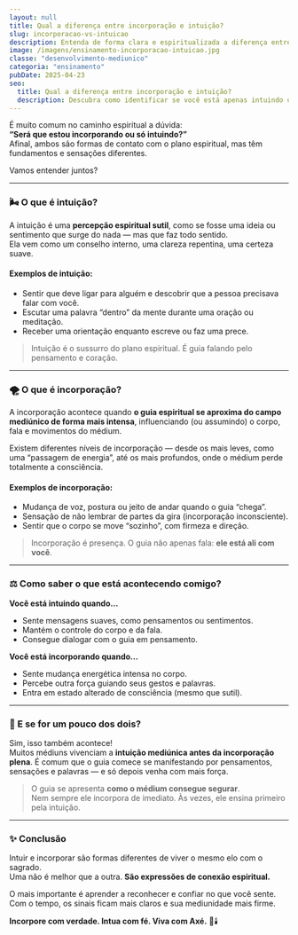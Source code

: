 ```yaml
---
layout: null
title: Qual a diferença entre incorporação e intuição?
slug: incorporacao-vs-intuicao
description: Entenda de forma clara e espiritualizada a diferença entre intuição e incorporação mediúnica.
image: /imagens/ensinamento-incorporacao-intuicao.jpg
classe: "desenvolvimento-mediunico"
categoria: "ensinamento"
pubDate: 2025-04-23
seo:
  title: Qual a diferença entre incorporação e intuição?
  description: Descubra como identificar se você está apenas intuindo uma mensagem espiritual ou vivenciando uma incorporação verdadeira.
---
```


É muito comum no caminho espiritual a dúvida:  
**“Será que estou incorporando ou só intuindo?”**  
Afinal, ambos são formas de contato com o plano espiritual, mas têm fundamentos e sensações diferentes.

Vamos entender juntos?

---

### 🌬️ O que é intuição?

A intuição é uma **percepção espiritual sutil**, como se fosse uma ideia ou sentimento que surge do nada — mas que faz todo sentido.  
Ela vem como um conselho interno, uma clareza repentina, uma certeza suave.

#### Exemplos de intuição:
- Sentir que deve ligar para alguém e descobrir que a pessoa precisava falar com você.
- Escutar uma palavra “dentro” da mente durante uma oração ou meditação.
- Receber uma orientação enquanto escreve ou faz uma prece.

> Intuição é o sussurro do plano espiritual. É guia falando pelo pensamento e coração.

---

### 🌪️ O que é incorporação?

A incorporação acontece quando **o guia espiritual se aproxima do campo mediúnico de forma mais intensa**, influenciando (ou assumindo) o corpo, fala e movimentos do médium.

Existem diferentes níveis de incorporação — desde os mais leves, como uma “passagem de energia”, até os mais profundos, onde o médium perde totalmente a consciência.

#### Exemplos de incorporação:
- Mudança de voz, postura ou jeito de andar quando o guia “chega”.
- Sensação de não lembrar de partes da gira (incorporação inconsciente).
- Sentir que o corpo se move “sozinho”, com firmeza e direção.

> Incorporação é presença. O guia não apenas fala: **ele está ali com você**.

---

### ⚖️ Como saber o que está acontecendo comigo?

**Você está intuindo quando...**
- Sente mensagens suaves, como pensamentos ou sentimentos.
- Mantém o controle do corpo e da fala.
- Consegue dialogar com o guia em pensamento.

**Você está incorporando quando...**
- Sente mudança energética intensa no corpo.
- Percebe outra força guiando seus gestos e palavras.
- Entra em estado alterado de consciência (mesmo que sutil).

---

### 🧿 E se for um pouco dos dois?

Sim, isso também acontece!  
Muitos médiuns vivenciam a **intuição mediúnica antes da incorporação plena**. É comum que o guia comece se manifestando por pensamentos, sensações e palavras — e só depois venha com mais força.

> O guia se apresenta **como o médium consegue segurar**.  
> Nem sempre ele incorpora de imediato. Às vezes, ele ensina primeiro pela intuição.

---

### ✨ Conclusão

Intuir e incorporar são formas diferentes de viver o mesmo elo com o sagrado.  
Uma não é melhor que a outra. **São expressões de conexão espiritual.**

O mais importante é aprender a reconhecer e confiar no que você sente.  
Com o tempo, os sinais ficam mais claros e sua mediunidade mais firme.

**Incorpore com verdade. Intua com fé. Viva com Axé.** 🌿🕯️
